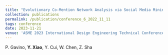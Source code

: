 ```yaml
---
title: "Evolutionary Co-Mention Network Analysis via Social Media Mining [[Paper]](/files/conference6.pdf) [[DOI]](https://doi.org/10.1115/DETC2023-115114)"
collection: publications
permalink: /publication/conference_6_2022_11_11
tags: conference
date: 2023-11-21
venue: 'ASME 2023 International Design Engineering Technical Conferences & Computers and Information in Engineering Conference, Boston, MA, Aug. 20-23, 2023.'
---
```

P. Gavino, **Y. Xiao**, Y. Cui, W. Chen, Z. Sha
